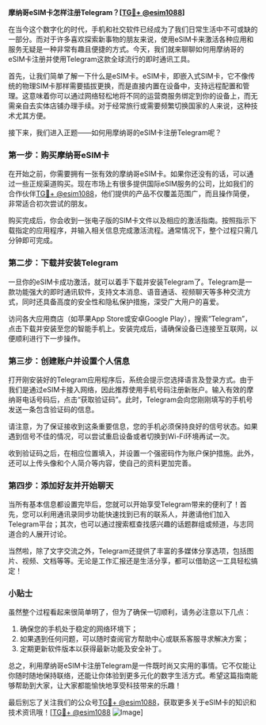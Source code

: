 **摩纳哥eSIM卡怎样注册Telegram？[[TG💪+ @esim1088](https://t.me/s/esim1088)]**

在当今这个数字化的时代，手机和社交软件已经成为了我们日常生活中不可或缺的一部分。而对于许多喜欢探索新事物的朋友来说，使用eSIM卡来激活各种应用和服务无疑是一种非常有趣且便捷的方式。今天，我们就来聊聊如何用摩纳哥的eSIM卡注册并使用Telegram这款全球流行的即时通讯工具。

首先，让我们简单了解一下什么是eSIM卡。eSIM卡，即嵌入式SIM卡，它不像传统的物理SIM卡那样需要插拔更换，而是直接内置在设备中，支持远程配置和管理。这意味着你可以通过网络轻松地将不同的运营商服务绑定到你的设备上，而无需亲自去实体店铺办理手续。对于经常旅行或需要频繁切换国家的人来说，这种技术尤其方便。

接下来，我们进入正题——如何用摩纳哥的eSIM卡注册Telegram呢？

### 第一步：购买摩纳哥eSIM卡

在开始之前，你需要拥有一张有效的摩纳哥eSIM卡。如果你还没有的话，可以通过一些正规渠道购买。现在市场上有很多提供国际eSIM服务的公司，比如我们的合作伙伴[TG💪+ @esim1088](https://t.me/s/esim1088)，他们提供的产品不仅覆盖范围广，而且操作简便，非常适合初次尝试的朋友。

购买完成后，你会收到一张电子版的SIM卡文件以及相应的激活指南。按照指示下载指定的应用程序，并输入相关信息完成激活流程。通常情况下，整个过程只需几分钟即可完成。

### 第二步：下载并安装Telegram

一旦你的eSIM卡成功激活，就可以着手下载并安装Telegram了。Telegram是一款功能强大的即时通讯软件，支持文本消息、语音通话、视频聊天等多种交流方式，同时还具备高度的安全性和隐私保护措施，深受广大用户的喜爱。

访问各大应用商店（如苹果App Store或安卓Google Play），搜索“Telegram”，点击下载并安装至您的智能手机上。安装完成后，请确保设备已连接至互联网，以便顺利进行下一步操作。

### 第三步：创建账户并设置个人信息

打开刚安装好的Telegram应用程序后，系统会提示您选择语言及登录方式。由于我们是通过eSIM卡接入网络，因此推荐使用手机号码注册新账户。输入有效的摩纳哥电话号码后，点击“获取验证码”。此时，Telegram会向您刚刚填写的手机号发送一条包含验证码的信息。

请注意，为了保证接收到这条重要信息，您的手机必须保持良好的信号状态。如果遇到信号不佳的情况，可以尝试重启设备或者切换到Wi-Fi环境再试一次。

收到验证码之后，在相应位置填入，并设置一个强密码作为账户保护措施。此外，还可以上传头像和个人简介等内容，使自己的资料更加完善。

### 第四步：添加好友并开始聊天

当所有基本信息都设置完毕后，您就可以开始享受Telegram带来的便利了！首先，您可以利用通讯录同步功能快速找到已有的联系人，并邀请他们加入Telegram平台；其次，也可以通过搜索框查找感兴趣的话题群组或频道，与志同道合的人展开讨论。

当然啦，除了文字交流之外，Telegram还提供了丰富的多媒体分享选项，包括图片、视频、文档等等。无论是工作汇报还是生活分享，都可以借助这一工具轻松搞定！

### 小贴士

虽然整个过程看起来很简单明了，但为了确保一切顺利，请务必注意以下几点：

1. 确保您的手机处于稳定的网络环境下；
2. 如果遇到任何问题，可以随时查阅官方帮助中心或联系客服寻求解决方案；
3. 定期更新软件版本以获得最新功能及安全补丁。

总之，利用摩纳哥eSIM卡注册Telegram是一件既时尚又实用的事情。它不仅能让你随时随地保持联络，还能让你体验到更多元化的数字生活方式。希望这篇指南能够帮助到大家，让大家都能愉快地享受科技带来的乐趣！

最后别忘了关注我们的公众号[TG💪+ @esim1088](https://t.me/s/esim1088)，获取更多关于eSIM卡的知识和技术资讯哦！[[TG💪+ @esim1088](https://t.me/s/esim1088) ![Image](https://i.postimg.cc/4NQfJmqS/Snipaste-2025-05-13-00-14-12.png)]